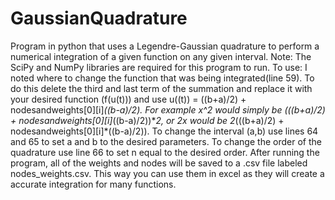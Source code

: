 # GaussianQuadrature
Program in python that uses a Legendre-Gaussian quadrature to perform a numerical integration of a given function on any given interval. Note: The SciPy and NumPy libraries are required for this program to run.
To use: I noted where to change the function that was being integrated(line 59). To do this delete the third and last term of the summation and replace it with your desired function (f(u(t))) and use u((t)) = ((b+a)/2) + nodesandweights[0][i]*((b-a)/2). For example x^2 would simply be (((b+a)/2) + nodesandweights[0][i]*((b-a)/2))**2, or 2x would be 2*(((b+a)/2) + nodesandweights[0][i]*((b-a)/2)).
To change the interval (a,b) use lines 64 and 65 to set a and b to the desired parameters.
To change the order of the quadrature use line 66 to set n equal to the desired order.
After running the program, all of the weights and nodes will be saved to a .csv file labeled nodes_weights.csv. This way you can use them in excel as they will create a accurate integration for many functions.
